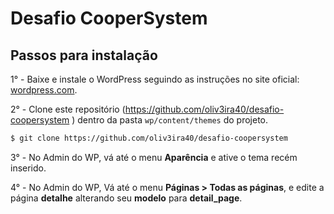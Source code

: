 # Desafio CooperSystem


## Passos para instalação

1° - Baixe e instale o WordPress seguindo as instruções no site oficial: [wordpress.com](https://wordpress.org/support/article/how-to-install-wordpress/).

2° - Clone este repositório (https://github.com/oliv3ira40/desafio-coopersystem
) dentro da pasta ```wp/content/themes``` do projeto.
```bash
$ git clone https://github.com/oliv3ira40/desafio-coopersystem
```
3° - No Admin do WP, vá até o menu **Aparência** e ative o tema recém inserido.

4° - No Admin do WP, Vá até o menu **Páginas > Todas as páginas**, e edite a página **detalhe** alterando seu **modelo** para **detail_page**.